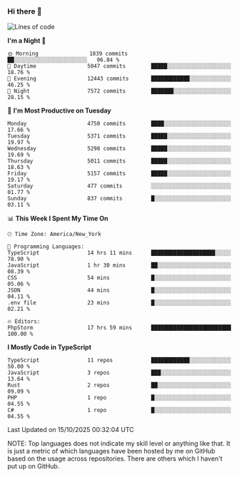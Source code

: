 ### Hi there 👋

<!--
**LynxJinxxy/LynxJinxxy** is a ✨ _special_ ✨ repository because its `README.md` (this file) appears on your GitHub profile.

Here are some ideas to get you started:

- 🔭 I’m currently working on ...
- 🌱 I’m currently learning ...
- 👯 I’m looking to collaborate on ...
- 🤔 I’m looking for help with ...
- 💬 Ask me about ...
- 📫 How to reach me: ...
- 😄 Pronouns: ...
- ⚡ Fun fact: ...
-->

<!--START_SECTION:waka-->
![Lines of code](https://img.shields.io/badge/From%20Hello%20World%20I%27ve%20Written-35.2%20million%20lines%20of%20code-blue)

**I'm a Night 🦉** 

```text
🌞 Morning                1839 commits        ██░░░░░░░░░░░░░░░░░░░░░░░   06.84 % 
🌆 Daytime                5047 commits        █████░░░░░░░░░░░░░░░░░░░░   18.76 % 
🌃 Evening                12443 commits       ████████████░░░░░░░░░░░░░   46.25 % 
🌙 Night                  7572 commits        ███████░░░░░░░░░░░░░░░░░░   28.15 % 
```
📅 **I'm Most Productive on Tuesday** 

```text
Monday                   4750 commits        ████░░░░░░░░░░░░░░░░░░░░░   17.66 % 
Tuesday                  5371 commits        █████░░░░░░░░░░░░░░░░░░░░   19.97 % 
Wednesday                5298 commits        █████░░░░░░░░░░░░░░░░░░░░   19.69 % 
Thursday                 5011 commits        █████░░░░░░░░░░░░░░░░░░░░   18.63 % 
Friday                   5157 commits        █████░░░░░░░░░░░░░░░░░░░░   19.17 % 
Saturday                 477 commits         ░░░░░░░░░░░░░░░░░░░░░░░░░   01.77 % 
Sunday                   837 commits         █░░░░░░░░░░░░░░░░░░░░░░░░   03.11 % 
```


📊 **This Week I Spent My Time On** 

```text
🕑︎ Time Zone: America/New_York

💬 Programming Languages: 
TypeScript               14 hrs 11 mins      ████████████████████░░░░░   78.90 % 
JavaScript               1 hr 30 mins        ██░░░░░░░░░░░░░░░░░░░░░░░   08.39 % 
CSS                      54 mins             █░░░░░░░░░░░░░░░░░░░░░░░░   05.06 % 
JSON                     44 mins             █░░░░░░░░░░░░░░░░░░░░░░░░   04.11 % 
.env file                23 mins             █░░░░░░░░░░░░░░░░░░░░░░░░   02.21 % 

🔥 Editors: 
PhpStorm                 17 hrs 59 mins      █████████████████████████   100.00 % 
```

**I Mostly Code in TypeScript** 

```text
TypeScript               11 repos            ████████████░░░░░░░░░░░░░   50.00 % 
JavaScript               3 repos             ███░░░░░░░░░░░░░░░░░░░░░░   13.64 % 
Rust                     2 repos             ██░░░░░░░░░░░░░░░░░░░░░░░   09.09 % 
PHP                      1 repo              █░░░░░░░░░░░░░░░░░░░░░░░░   04.55 % 
C#                       1 repo              █░░░░░░░░░░░░░░░░░░░░░░░░   04.55 % 
```




 Last Updated on 15/10/2025 00:32:04 UTC
<!--END_SECTION:waka-->
NOTE: Top languages does not indicate my skill level or anything like that. It is just a metric of which languages have been hosted by me on GitHub based on the usage across repositories. There are others which I haven't put up on GitHub.
